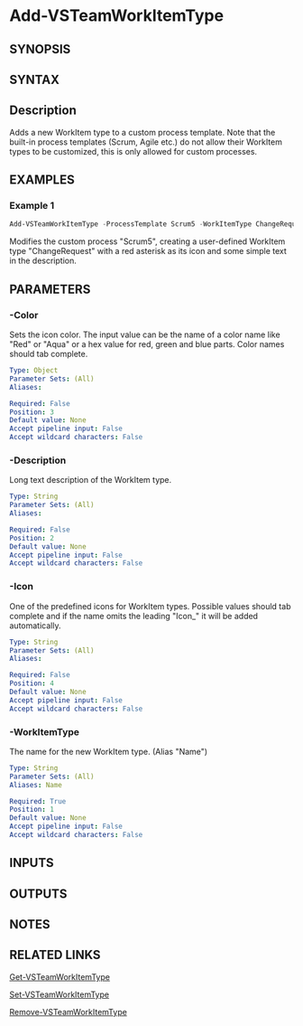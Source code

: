 <!-- #include "./common/header.md" -->

# Add-VSTeamWorkItemType

## SYNOPSIS

<!-- #include "./synopsis/Add-VSTeamWorkItemType.md" -->

## SYNTAX

## Description

Adds a new WorkItem type to a custom process template. Note that the built-in process templates (Scrum, Agile etc.) do not allow their WorkItem types to be customized, this is only allowed for custom processes.

## EXAMPLES

### Example 1

```powershell
Add-VSTeamWorkItemType -ProcessTemplate Scrum5 -WorkItemType ChangeRequest -Description "New WorkItem Type" -Color Red -Icon icon_asterisk
```

Modifies the custom process "Scrum5", creating a user-defined WorkItem type "ChangeRequest" with a red asterisk as its icon and some simple text in the description.

## PARAMETERS

<!-- #include "./params/forcegroup.md" -->

<!-- #include "./params/processTemplate.md" -->

### -Color

Sets the icon color. The input value can be the name of a color name like "Red" or "Aqua" or a hex value for red, green and blue parts. Color names should tab complete.

```yaml
Type: Object
Parameter Sets: (All)
Aliases:

Required: False
Position: 3
Default value: None
Accept pipeline input: False
Accept wildcard characters: False
```

### -Description

Long text description of the WorkItem type.

```yaml
Type: String
Parameter Sets: (All)
Aliases:

Required: False
Position: 2
Default value: None
Accept pipeline input: False
Accept wildcard characters: False
```

### -Icon

One of the predefined icons for WorkItem types. Possible values should tab complete and
if the name omits the leading "Icon\_" it will be added automatically.

```yaml
Type: String
Parameter Sets: (All)
Aliases:

Required: False
Position: 4
Default value: None
Accept pipeline input: False
Accept wildcard characters: False
```

### -WorkItemType

The name for the new WorkItem type. (Alias "Name")

```yaml
Type: String
Parameter Sets: (All)
Aliases: Name

Required: True
Position: 1
Default value: None
Accept pipeline input: False
Accept wildcard characters: False
```

## INPUTS

## OUTPUTS

## NOTES

## RELATED LINKS

[Get-VSTeamWorkItemType](Get-VSTeamWorkItemType.md)

[Set-VSTeamWorkItemType](Set-VSTeamWorkItemType.md)

[Remove-VSTeamWorkItemType](Remove-VSTeamWorkItemType.md)
